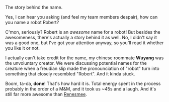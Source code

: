 The story behind the name.

Yes, I can hear you asking (and feel my team members despair), how can you name a robot Robert?

C'mon, seriously? Robert is an *awesome* name for a robot! But besides the awesomeness, there's actually a story behind it as well. No, I didn't say it was a good one, but I've got your attention anyway, so you'll read it whether you like it or not.

I actually can't take credit for the name, my chinese roommate **Wuyang** was the unvoluntary creator. We were discussing potential names for the creature when a freudian slip made the pronounciation of "robot" turn into something that closely resembled "Robert". And it kinda stuck.

Boom, ta-da, **done**! That's how hard it is. Total energy spent in the process probably in the order of a M&M, and it took us ~45s and a laugh. And it's still far more awesome than [Renesmee](http://xkcd.com/1011/).
